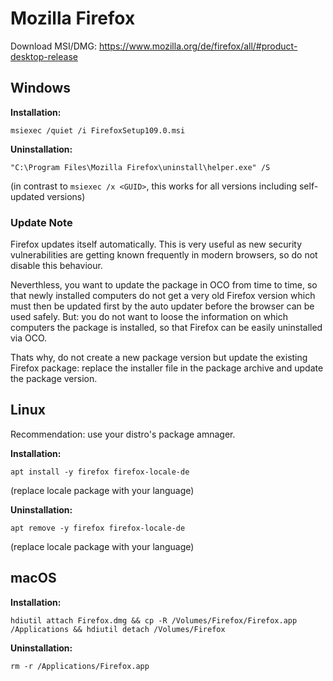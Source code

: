 # Mozilla Firefox
Download MSI/DMG: https://www.mozilla.org/de/firefox/all/#product-desktop-release

## Windows

**Installation:**
```
msiexec /quiet /i FirefoxSetup109.0.msi
```

**Uninstallation:**
```
"C:\Program Files\Mozilla Firefox\uninstall\helper.exe" /S
```
(in contrast to `msiexec /x <GUID>`, this works for all versions including self-updated versions)

### Update Note
Firefox updates itself automatically. This is very useful as new security vulnerabilities are getting known frequently in modern browsers, so do not disable this behaviour.

Neverthless, you want to update the package in OCO from time to time, so that newly installed computers do not get a very old Firefox version which must then be updated first by the auto updater before the browser can be used safely. But: you do not want to loose the information on which computers the package is installed, so that Firefox can be easily uninstalled via OCO.

Thats why, do not create a new package version but update the existing Firefox package: replace the installer file in the package archive and update the package version.

## Linux
Recommendation: use your distro's package amnager.

**Installation:**
```
apt install -y firefox firefox-locale-de
```
(replace locale package with your language)

**Uninstallation:**
```
apt remove -y firefox firefox-locale-de
```
(replace locale package with your language)

## macOS
**Installation:**
```
hdiutil attach Firefox.dmg && cp -R /Volumes/Firefox/Firefox.app /Applications && hdiutil detach /Volumes/Firefox
```

**Uninstallation:**
```
rm -r /Applications/Firefox.app
```
